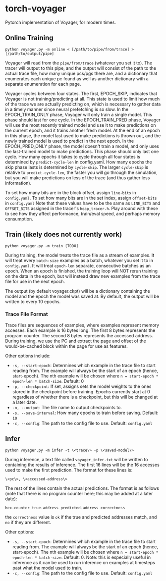 # torch-voyager
Pytorch implementation of Voyager, for modern times.

## Online Training
```
python voyager.py -m online < [/path/to/pipe/from/trace] > [/path/to/output/pipe]

```

Voyager will read from the `pipe/from/trace` (whatever you set it to).
The tracer will output to this pipe, and the output will consist of
the path to the actual trace file, how many unique pcs/pgs there are,
and a dictionary that enumerates each unique pc found as well as 
another dictionary with a separate enumeration for each page.

Voyager cycles between four states. The first, EPOCH_SKIP, indicates
that Voyager is not training/predicting at all. This state is used to
limit how much of the trace we are actually predicting on, which 
is necessary to gather data in a timely manner since neural prefetching 
is so slow. In the EPOCH_TRAIN_ONLY phase, Voyager will only train a 
single model. This phase should last for one cycle. In the EPOCH_TRAIN_PRED phase, Voyager will use the most
recently trained model and use it to make predictions on the current
epoch, and it trains another fresh model. At the end of an epoch in 
this phase, the model last used to make predictions is thrown out, and
the newly trained model is used to predict in the next epoch. In the
EPOCH_PRED_ONLY phase, the model doesn't train a model, and only uses
the last-trained model to make predictions. This phase should only
last one cycle. How many epochs it takes to cycle through all four states is
determined by `predict-cycle-len` in config.yaml. How many epochs the skip
phase lasts is determined by `cycle-skip`. The larger `cycle-skip` is relative
to `predict-cycle-len`, the faster you will go through the simulation, but
you will make predictions on less of the trace (and thus gather less information).


To set how many bits are in the block offset, assign `line-bits` in 
`config.yaml`. To set how many bits are in the set index, assign 
`offset-bits` in `config.yaml` Note that these values have to be the 
same as `LINE_BITS` and `OFFSET_BITS` assigned in the tracer's 
`heap_tracer.h`. Play around with these to see how they affect performance,
train/eval speed, and perhaps memory consumption.

## Train (likely does not currently work)
```
python voyager.py -m train [TODO]

```

During training, the model treats the trace file as a stream
of examples. It will treat every `batch-size` examples as a batch, 
whatever you set it to in `config.yaml`. It will 
treat `epoch-len` separate, consecutive batches as an epoch.
When an epoch is finished, the training loop will NOT rerun training
on the data in the epoch, but will instead draw new examples from the 
trace file for use in the next epoch.

The output (by default voyager.ckpt) will be a dictionary containing
the model and the epoch the model was saved at. By default, 
the output will be written to every 10 epochs.

### Trace File Format
Trace files are sequences of examples, where examples represent
memory accesses. Each example is 16 bytes long. The first 8 bytes
represents the program counter. The second 8 bytes represents the
accessed address. During training, we use the PC and extract the
page and offset of the would-be-cached block within the page for
use as features.

Other options include:
- `-s, --start-epoch`: Determines which example in the trace file to
start reading from. The example will always be the start of an epoch
(hence, start-epoch). The nth example will be chosen where 
`n = start-epoch * epoch-len * batch-size`. Default: 0
- `-p, --checkpoint`: If set, assigns sets the model weights to the
ones stored in the checkpoint before training. Epochs currently 
start at 0 regardless of whether there is a checkpoint, but this
will be changed at a later date.
- `-o, --output`: The file name to output checkpoints to.
- `-s, --save-interval`: How many epochs to train before saving. Default: `10`
- `-c, --config`: The path to the config file to use. Default: `config.yaml`

## Infer
```
python voyager.py -m infer -t \<trace\> -p \<saved-model\>
```

During inference, a text file called `voyager_infer.txt` will be 
written to containing the results of inference. The first 16 lines
will be the 16 accesses used to make the first prediction. The
format for these lines is: 
```
\<pc\>, \<accessed-address\>
```

The rest of the lines contain the actual predictions. The format
is as follows (note that there is no program counter here; this
may be added at a later date):
```
hex-counter true-address predicted-address correctness
```

the `correctness` value is `ok` if the true and predicted addresses
match, and `no` if they are different.

Other options:
- `-s, --start-epoch`: Determines which example in the trace file to
start reading from. The example will always be the start of an epoch
(hence, start-epoch). The nth example will be chosen where 
`n = start-epoch * epoch-len * batch-size`. Default: 0. Note: this is
especially useful in inference as it can be used to run inference on
examples at timesteps past what the model used to train.
- `-c, --config`: The path to the config file to use. Default: `config.yaml`
